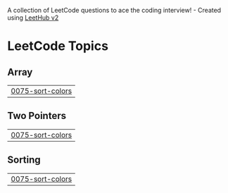 A collection of LeetCode questions to ace the coding interview! - Created using [LeetHub v2](https://github.com/arunbhardwaj/LeetHub-2.0)
<!---LeetCode Topics Start-->
# LeetCode Topics
## Array
|  |
| ------- |
| [0075-sort-colors](https://github.com/amanruhela571/Daily-chanllenge/tree/master/0075-sort-colors) |
## Two Pointers
|  |
| ------- |
| [0075-sort-colors](https://github.com/amanruhela571/Daily-chanllenge/tree/master/0075-sort-colors) |
## Sorting
|  |
| ------- |
| [0075-sort-colors](https://github.com/amanruhela571/Daily-chanllenge/tree/master/0075-sort-colors) |
<!---LeetCode Topics End-->